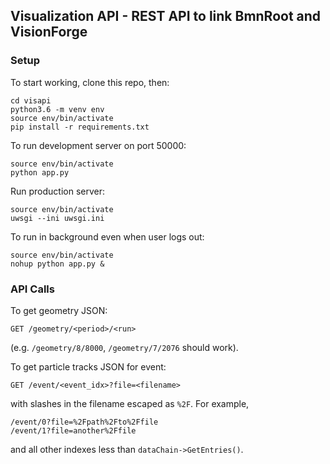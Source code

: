 
## Visualization API - REST API to link BmnRoot and VisionForge


### Setup

To start working, clone this repo, then:
```
cd visapi
python3.6 -m venv env
source env/bin/activate
pip install -r requirements.txt
```

To run development server on port 50000:
```
source env/bin/activate
python app.py
```

Run production server:
```
source env/bin/activate
uwsgi --ini uwsgi.ini
```

To run in background even when user logs out:
```
source env/bin/activate
nohup python app.py &
```

### API Calls

To get geometry JSON:

```
GET /geometry/<period>/<run>
```
(e.g. `/geometry/8/8000`, `/geometry/7/2076` should work).


To get particle tracks JSON for event:

```
GET /event/<event_idx>?file=<filename>
```
with slashes in the filename escaped as `%2F`. For example,
```
/event/0?file=%2Fpath%2Fto%2Ffile
/event/1?file=another%2Ffile
```
and all other indexes less than `dataChain->GetEntries()`.
